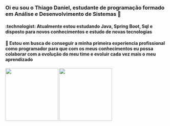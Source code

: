<h3> Oi eu sou o Thiago Daniel, estudante de programação formado em Análise e Desenvolvimento de Sistemas 👋 </h3>
<h4> :technologist: Atualmente estou estudando Java, Spring Boot, Sql e disposto para novos conhecimentos e estudo de novas tecnologias </h4>
<h4> 🌱 Estou em busca de conseguir a minha primeira experiencia profissional como programador para 
  que com os meus conhecimentos eu possa colaborar com a evolução do meu time e evoluir cada vez mais o meu aprendizado </h4>

<div>
    <img height="165" align="left" src="https://github-readme-stats.vercel.app/api?username=thiagoDaniel&show_icons=true&theme=transparent" />
    <img height="165" align="left" src="https://github-readme-stats.vercel.app/api/top-langs/?username=thiagoDaniel&layout=compact" />

</div>
